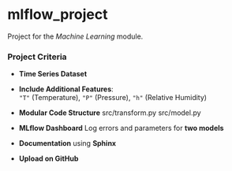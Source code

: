 # mlflow_project

Project for the *Machine Learning* module.

### Project Criteria

- **Time Series Dataset**
- **Include Additional Features**:  
  `"T"` (Temperature), `"P"` (Pressure), `"h"` (Relative Humidity)
- **Modular Code Structure**
  src/transform.py
  src/model.py

- **MLflow Dashboard**
   Log errors and parameters for **two models**
- **Documentation** using **Sphinx**
- **Upload on GitHub**

